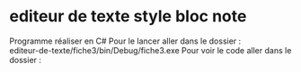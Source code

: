 # editeur de texte style bloc note
Programme réaliser en C#
Pour le lancer aller dans le dossier :     
editeur-de-texte/fiche3/bin/Debug/fiche3.exe
Pour voir le code aller dans le dossier :     

